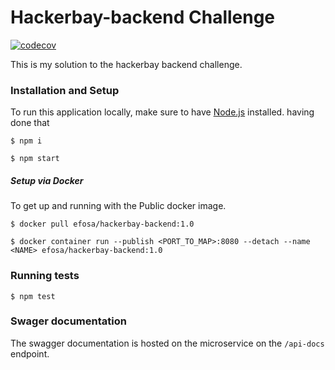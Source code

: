 # Hackerbay-backend Challenge
[![codecov](https://codecov.io/gh/Efosaok/hackerbay-backend/branch/master/graph/badge.svg)](https://codecov.io/gh/Efosaok/hackerbay-backend)

This is my solution to the hackerbay backend challenge. 


### Installation and Setup

To run this application locally, make sure to have [Node.js](https://nodejs.org/) installed. having done that

```
$ npm i
```

```
$ npm start
```

##### Setup via Docker

To get up and running with the Public docker image.

```
$ docker pull efosa/hackerbay-backend:1.0
```

```
$ docker container run --publish <PORT_TO_MAP>:8080 --detach --name <NAME> efosa/hackerbay-backend:1.0
```

### Running tests

```
$ npm test
```

### Swager documentation
The swagger documentation is hosted on the microservice on the `/api-docs` endpoint.
